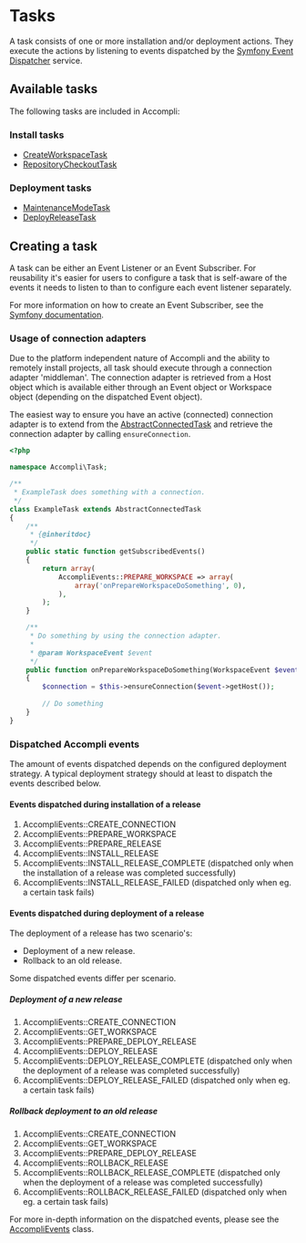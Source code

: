 # Tasks

A task consists of one or more installation and/or deployment actions. They execute the actions by listening to events dispatched by the [Symfony Event Dispatcher][link-symfony-event-dispatcher] service.

## Available tasks

The following tasks are included in Accompli:

### Install tasks

* [CreateWorkspaceTask](tasks/CreateWorkspaceTask.md)
* [RepositoryCheckoutTask](tasks/RepositoryCheckoutTask.md)

### Deployment tasks

* [MaintenanceModeTask](tasks/MaintenanceModeTask.md)
* [DeployReleaseTask](tasks/DeployReleaseTask.md)

## Creating a task

A task can be either an Event Listener or an Event Subscriber. For reusability it's easier for users to configure a task that is self-aware of the events it needs to listen to than to configure each event listener separately.

For more information on how to create an Event Subscriber, see the [Symfony documentation][link-symfony-event-dispatcher-event-subscriber].

### Usage of connection adapters

Due to the platform independent nature of Accompli and the ability to remotely install projects, all task should execute through a connection adapter 'middleman'. The connection adapter is retrieved from a Host object which is available either through an Event object or Workspace object (depending on the dispatched Event object).

The easiest way to ensure you have an active (connected) connection adapter is to extend from the [AbstractConnectedTask][link-accompli-abstract-connected-task] and retrieve the connection adapter by calling `ensureConnection`.

```php
<?php

namespace Accompli\Task;

/**
 * ExampleTask does something with a connection.
 */
class ExampleTask extends AbstractConnectedTask
{
    /**
     * {@inheritdoc}
     */
    public static function getSubscribedEvents()
    {
        return array(
            AccompliEvents::PREPARE_WORKSPACE => array(
                array('onPrepareWorkspaceDoSomething', 0),
            ),
        );
    }

    /**
     * Do something by using the connection adapter.
     *
     * @param WorkspaceEvent $event
     */
    public function onPrepareWorkspaceDoSomething(WorkspaceEvent $event)
    {
        $connection = $this->ensureConnection($event->getHost());
        
        // Do something
    }
}

```

### Dispatched Accompli events

The amount of events dispatched depends on the configured deployment strategy. A typical deployment strategy should at least to dispatch the events described below.

#### Events dispatched during installation of a release

1. AccompliEvents::CREATE_CONNECTION
2. AccompliEvents::PREPARE_WORKSPACE
3. AccompliEvents::PREPARE_RELEASE
4. AccompliEvents::INSTALL_RELEASE
5. AccompliEvents::INSTALL_RELEASE_COMPLETE (dispatched only when the installation of a release was completed successfully)
6. AccompliEvents::INSTALL_RELEASE_FAILED (dispatched only when eg. a certain task fails)

#### Events dispatched during deployment of a release

The deployment of a release has two scenario's:
* Deployment of a new release.
* Rollback to an old release.

Some dispatched events differ per scenario.

##### Deployment of a new release

1. AccompliEvents::CREATE_CONNECTION
2. AccompliEvents::GET_WORKSPACE
3. AccompliEvents::PREPARE_DEPLOY_RELEASE
4. AccompliEvents::DEPLOY_RELEASE
5. AccompliEvents::DEPLOY_RELEASE_COMPLETE (dispatched only when the deployment of a release was completed successfully)
6. AccompliEvents::DEPLOY_RELEASE_FAILED  (dispatched only when eg. a certain task fails)

##### Rollback deployment to an old release

1. AccompliEvents::CREATE_CONNECTION
2. AccompliEvents::GET_WORKSPACE
3. AccompliEvents::PREPARE_DEPLOY_RELEASE
4. AccompliEvents::ROLLBACK_RELEASE
5. AccompliEvents::ROLLBACK_RELEASE_COMPLETE (dispatched only when the deployment of a release was completed successfully)
6. AccompliEvents::ROLLBACK_RELEASE_FAILED (dispatched only when eg. a certain task fails)

For more in-depth information on the dispatched events, please see the [AccompliEvents][link-accompli-events-class] class.

[link-symfony-event-dispatcher]: http://symfony.com/doc/current/components/event_dispatcher/introduction.html
[link-symfony-event-dispatcher-event-subscriber]: http://symfony.com/doc/current/components/event_dispatcher/introduction.html#using-event-subscribers
[link-accompli-abstract-connected-task]: ../src/Task/AbstractConnectedTask
[link-accompli-events-class]: ../src/AccompliEvents.php
